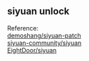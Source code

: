 ## siyuan unlock

Reference:  
[demoshang/siyuan-patch](https://github.com/demoshang/siyuan-patch)  
[siyuan-community/siyuan](https://github.com/siyuan-community/siyuan)  
[EightDoor/siyuan](https://github.com/EightDoor/siyuan)  
